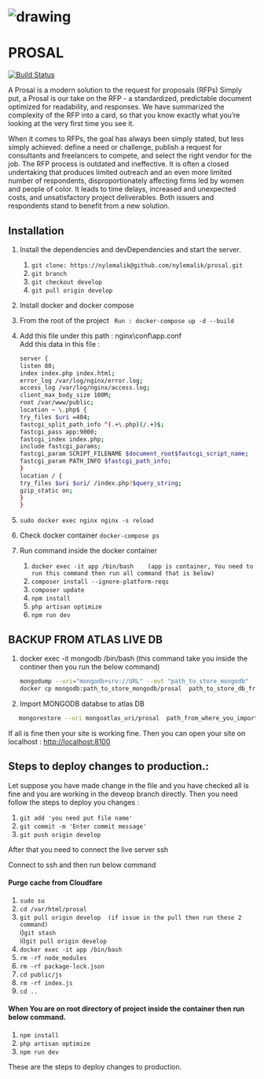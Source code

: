 # ![drawing](https://prosal.io/img/logo_gray.png)

# PROSAL

[![Build Status](https://travis-ci.org/joemccann/dillinger.svg?branch=master)](https://travis-ci.org/joemccann/dillinger)

A Prosal is a modern solution to the request for proposals (RFPs) Simply put, a Prosal is our take on the RFP - a standardized, predictable document optimized for readability, and responses. We have summarized the complexity of the RFP into a card, so that you know exactly what you’re looking at the very first time you see it.

When it comes to RFPs, the goal has always been simply stated, but less simply achieved: define a need or challenge, publish a request for consultants and freelancers to compete, and select the right vendor for the job. The RFP process is outdated and ineffective. It is often a closed undertaking that produces limited outreach and an even more limited number of respondents, disproportionately affecting firms led by women and people of color. It leads to time delays, increased and unexpected costs, and unsatisfactory project deliverables. Both issuers and respondents stand to benefit from a new solution.

## Installation
1. Install the dependencies and devDependencies and start the server.
    1. `git clone: https://nylemalik@github.com/nylemalik/prosal.git` 
    2. `git branch`
    3. `git checkout develop`
    4. `git pull origin develop`

 
2. Install docker and docker compose
3. From the root of the project
   ` Run : docker-compose up -d --build`
4. Add this file under this path : nginx\conf\app.conf  
   Add this data in this file :
   ```sh
   server {
   listen 80;
   index index.php index.html;
   error_log /var/log/nginx/error.log;
   access_log /var/log/nginx/access.log;
   client_max_body_size 100M;
   root /var/www/public;
   location ~ \.php$ {
   try_files $uri =404;
   fastcgi_split_path_info ^(.+\.php)(/.+)$;
   fastcgi_pass app:9000;
   fastcgi_index index.php;
   include fastcgi_params;
   fastcgi_param SCRIPT_FILENAME $document_root$fastcgi_script_name;
   fastcgi_param PATH_INFO $fastcgi_path_info;
   }
   location / {
   try_files $uri $uri/ /index.php?$query_string;
   gzip_static on;
   }
   }
   ```
5. `sudo docker exec nginx nginx -s reload`
6. Check docker container
   `docker-compose ps `
7. Run command inside the docker container
   1. `docker exec -it app /bin/bash    (app is container, You need to run this command then run all command that is below)`
   2. `composer install --ignore-platform-reqs`
   3. `composer update`
   4. `npm install`
   5. `php artisan optimize`
   6. `npm run dev`


## BACKUP FROM ATLAS LIVE DB

1. docker exec -it mongodb /bin/bash (this command take you inside the continer then you run the below command)
   ```sh
   mongodump --uri="mongodb+srv://URL" --out "path_to_store_mongodb"   (this is live site url,so csrfully run the commands)
   docker cp mongodb:path_to_store_mongodb/prosal  path_to_store_db_from_docker
   ```
2. Import MONGODB databse to atlas DB

```sh
   mongorestore --uri mongoatlas_uri/prosal  path_from_where_you_import_db
```
   If all is fine then your site is working fine. Then you can open your site on localhost :  [http://localhost:8100](http://localhost:8100)

## Steps to deploy changes to production.:

Let suppose you have made change in the file and you have checked all is fine and you are working in the deveop branch directly.
Then you need follow the steps to deploy you changes :
   1. `git add 'you need put file name'`
   2. `git commit -m 'Enter commit message'`
   3. `git push origin develop`

After that you need to connect the live server ssh

Connect to ssh and then run below command

#### Purge cache from Cloudfare

1. `sudo su`
2. `cd /var/html/prosal`
3. `git pull origin develop  (if issue in the pull then run these 2 command)`<br>
  i)`git stash`<br>
  ii)`git pull origin develop`
4. `docker exec -it app /bin/bash`
5. `rm -rf node_modules`
6. `rm -rf package-lock.json`
7. `cd public/js`
8. `rm -rf index.js`
9. `cd ..`

#### When You are on root directory of project inside the container then run below command.
1. `npm install`
2. `php artisan optimize`
3. `npm run dev`

These are the steps to deploy changes to production.
